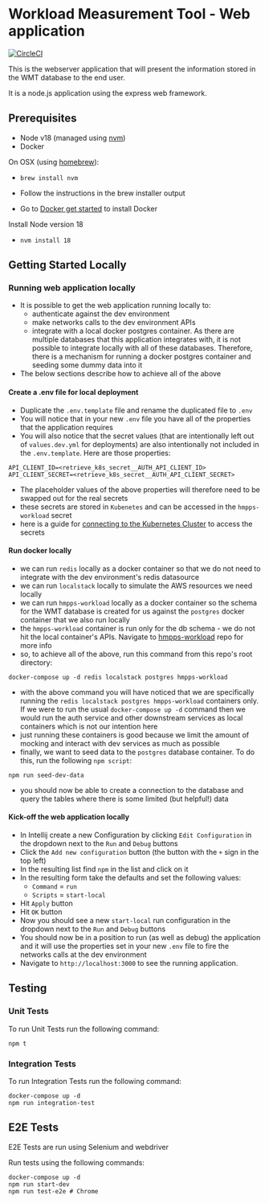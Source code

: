 # Workload Measurement Tool - Web application

[![CircleCI](https://circleci.com/gh/ministryofjustice/wmt-web/tree/main.svg?style=svg)](https://circleci.com/gh/ministryofjustice/wmt-web/tree/main)

This is the webserver application that will present the information stored in the WMT database to the end user.

It is a node.js application using the express web framework.

## Prerequisites
- Node v18 (managed using [nvm](https://github.com/creationix/nvm))
- Docker

On OSX (using [homebrew](https://brew.sh/)):

- `brew install nvm`
- Follow the instructions in the brew installer output

- Go to [Docker get started](https://www.docker.com/get-started) to install Docker

Install Node version 18
- `nvm install 18`

## Getting Started Locally

### Running web application locally
- It is possible to get the web application running locally to:
  - authenticate against the dev environment
  - make networks calls to the dev environment APIs
  - integrate with a local docker postgres container. As there are multiple databases that this application integrates with, it is not possible to integrate locally with all of these databases. Therefore, there is a mechanism for running a docker postgres container and seeding some dummy data into it
- The below sections describe how to achieve all of the above

#### Create a .env file for local deployment
- Duplicate the `.env.template` file and rename the duplicated file to `.env`
- You will notice that in your new `.env` file you have all of the properties that the application requires
- You will also notice that the secret values (that are intentionally left out of `values.dev.yml` for deployments) are also intentionally not included in the `.env.template`. Here are those properties:
```
API_CLIENT_ID=<retrieve_k8s_secret__AUTH_API_CLIENT_ID>
API_CLIENT_SECRET=<retrieve_k8s_secret__AUTH_API_CLIENT_SECRET>
```
- The placeholder values of the above properties will therefore need to be swapped out for the real secrets
- these secrets are stored in `Kubenetes` and can be accessed in the `hmpps-workload` secret
- here is a guide for [connecting to the Kubernetes Cluster](https://user-guide.cloud-platform.service.justice.gov.uk/documentation/getting-started/kubectl-config.html#connecting-to-the-cloud-platform-39-s-kubernetes-cluster) to access the secrets

#### Run docker locally
- we can run `redis` locally as a docker container so that we do not need to integrate with the dev environment's redis datasource
- we can run `localstack` locally to simulate the AWS resources we need locally
- we can run `hmpps-workload` locally as a docker container so the schema for the WMT database is created for us against the `postgres` docker container that we also run locally
- the `hmpps-workload` container is run only for the db schema - we do not hit the local container's APIs. Navigate to [hmpps-workload](https://github.com/ministryofjustice/hmpps-workload) repo for more info
- so, to achieve all of the above, run this command from this repo's root directory: 
```
docker-compose up -d redis localstack postgres hmpps-workload
```
- with the above command you will have noticed that we are specifically running the `redis localstack postgres hmpps-workload` containers only. If we were to run the usual `docker-compose up -d` command then we would run the auth service and other downstream services as local containers which is not our intention here
- just running these containers is good because we limit the amount of mocking and interact with dev services as much as possible
- finally, we want to seed data to the `postgres` database container. To do this, run the following `npm script`:
```script
npm run seed-dev-data
```
- you should now be able to create a connection to the database and query the tables where there is some limited (but helpful!) data

#### Kick-off the web application locally
- In Intellij create a new Configuration by clicking `Edit Configuration` in the dropdown next to the `Run` and `Debug` buttons
- Click the `Add new configuration` button (the button with the `+` sign in the top left)
- In the resulting list find `npm` in the list and click on it
- In the resulting form take the defaults and set the following values:
    - `Command` = `run`
    - `Scripts` = `start-local`
- Hit `Apply` button
- Hit `OK` button
- Now you should see a new `start-local` run configuration in the dropdown next to the `Run` and `Debug` buttons
- You should now be in a position to run (as well as debug) the application and it will use the properties set in your new `.env` file to fire the networks calls at the dev environment
- Navigate to `http://localhost:3000` to see the running application.

## Testing

### Unit Tests
To run Unit Tests run the following command:

```
npm t
```

### Integration Tests
To run Integration Tests run the following command:

```
docker-compose up -d
npm run integration-test
```

## E2E Tests

E2E Tests are run using Selenium and webdriver

Run tests using the following commands:

```
docker-compose up -d
npm run start-dev
npm run test-e2e # Chrome
```
